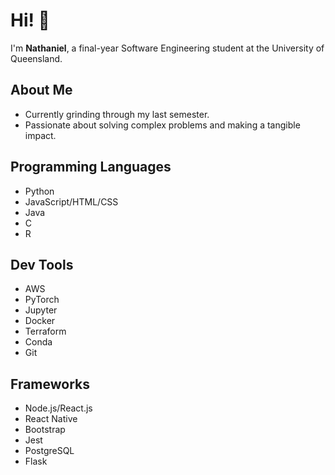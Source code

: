 # Hi! 👋

I'm **Nathaniel**, a final-year Software Engineering student at the University of Queensland.

## About Me
- Currently grinding through my last semester.
- Passionate about solving complex problems and making a tangible impact.  

## Programming Languages
- Python
- JavaScript/HTML/CSS
- Java
- C
- R

## Dev Tools
- AWS
- PyTorch
- Jupyter
- Docker
- Terraform
- Conda
- Git

## Frameworks

- Node.js/React.js
- React Native
- Bootstrap
- Jest
- PostgreSQL
- Flask
